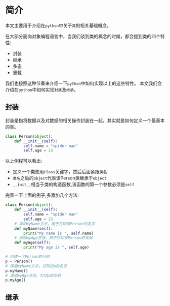# 简介

本文主要用于介绍在`python`中关于`类`的相关基础概念。

在大部分面向对象编程语言中，当我们谈到类的概念的时候，都会提到类的四个特性:

* 封装
* 继承
* 多态
* 重载

我们也按照这种节奏来介绍一下`python`中如何实现以上的这些特性。
本文我们会介绍在`python`中如何实现`封装`及`继承`。

## 封装

封装是指将数据以及对数据的相关操作封装在一起。其实就是如何定义一个最基本的类。

```py
class Person(object):
    def __init__(self):
        self.name = "spider man"
        self.age = 23
```

以上例程可以看出:

* 定义一个类使用`class`关键字，然后后面紧跟`类名`
* `类名`之后的`object`代表该Person类继承于`object`
* `__init__`相当于类的构造函数,该函数的第一个参数必须是`self`

完善一下上面的例子,多添加几个方法:

```py
class Person(object):
    def __init__(self):
        self.name = "spider man"
        self.age = 23
    # 添加myName方法，用于打印该Person的名字
    def myName(self):
        print("My name is ", self.name)
    # 添加myAge方法，用于打印该Person的年龄
    def myAge(self):
        print("My age is ", self.age)

# 创建一个Person的示例
p = Person()
# 调用myName方法，打印出p的名字
p.myName()
# 调用myAge方法，打印p的年龄
p.myAge()
```

## 继承